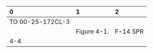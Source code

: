 | 0                | 1           | 2        |
|:-----------------|:------------|:---------|
| TO 00-25-172CL-3 |             |          |
|                  | Figure 4-1. | F-14 SPR |
| 4-4              |             |          |